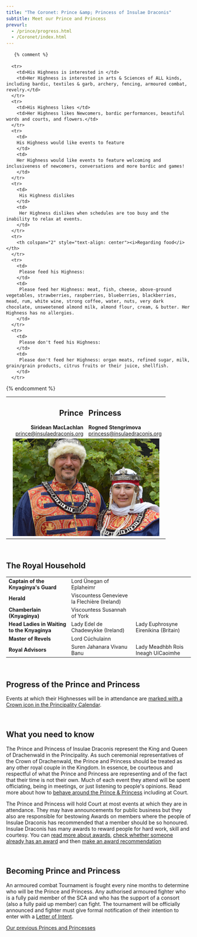 ```yaml
---
title: "The Coronet: Prince &amp; Princess of Insulae Draconis"
subtitle: Meet our Prince and Princess
prevurl:
  - /prince/progress.html
  - /Coronet/index.html
---
```


<table class="table table-striped">
    <tbody>
      <tr>
        <td width="50%" style="text-align: right">
          <h2>Prince</h2>
          <strong>Siridean MacLachlan</strong><br>
          <a href="mailto:prince@insulaedraconis.org" >prince@insulaedraconis.org</a>
        </td>
        <td width="50%" style="text-align: left"><h2>Princess</h2>
            <strong>Rogned Stengrimova </strong><br>
          <a href="mailto:princess@insulaedraconis.org">princess@insulaedraconis.org</a> <br></td>
      </tr>
      <tr>
        <td colspan="2" style="text-align: center">
          <img width="400" src="/coronet/images/siridean-rogned.jpg" class="rounded shadow m-3" alt="Prince and Princess of Insulae Draconis"><br>
        </td>
      </tr>

       {% comment %}

      <tr>
        <td>His Highness is interested in </td>
        <td>Her Highness is interested in arts & Sciences of ALL kinds, including bardic, textiles & garb, archery, fencing, armoured combat, revelry.</td>
      </tr>
      <tr>
        <td>His Highness likes </td>
        <td>Her Highness likes Newcomers, bardic performances, beautiful words and courts, and flowers.</td>
      </tr>
      <tr>
        <td>
        His Highness would like events to feature 
        </td>
        <td>
        Her Highness would like events to feature welcoming and inclusiveness of newcomers, conversations and more bardic and games!
        </td>
      </tr>
      <tr>
        <td>
         His Highness dislikes 
        </td>
        <td>
         Her Highness dislikes when schedules are too busy and the inability to relax at events.
        </td>
      </tr>
      <tr>
        <th colspan="2" style="text-align: center"><i>Regarding food</i></th>
      </tr>
      <tr>
        <td>
         Please feed his Highness: 
        </td>
        <td>
         Please feed her Highness: meat, fish, cheese, above-ground vegetables, strawberries, raspberries, blueberries, blackberries, mead, rum, white wine, strong coffee, water, nuts, very dark chocolate, unsweetened almond milk, almond flour, cream, & butter. Her Highness has no allergies. 
        </td>
      </tr>
      <tr>
        <td>
         Please don't feed his Highness: 
        </td>
        <td>
         Please don't feed her Highness: organ meats, refined sugar, milk, grain/grain products, citrus fruits or their juice, shellfish.
        </td>
      </tr>

{% endcomment %}

  </tbody>
  </table>
  

  <br>
  <h2>The Royal Household</h2>
 <table width="500" cellspacing="0" cellpadding="2">
    <tbody>
      <tr>
        <td><strong>Captain of the Knyaginya's Guard</strong></td>
        <td>Lord Ünegan of Eplaheimr</td>
        <td></td>
      </tr>
      <tr>
        <td><strong>Herald</strong></td>
        <td>Viscountess Genevieve la Flechière (Ireland)</td>
        <td></td>
        </tr>
      <tr>
        <td><strong>Chamberlain (Knyaginya)</strong></td>
        <td>Viscountess Susannah of York</td>
        <td></td>
        </tr>
      <tr>
        <td><strong>Head Ladies in Waiting to the Knyaginya</strong></td>
        <td>Lady Edel de Chadewykke (Ireland)</td>
        <td>Lady Euphrosyne Eirenikina (Britain)</td>
      </tr>
      <tr>
        <td><strong>Master of Revels</strong></td>
        <td>Lord Cúchulainn</td>
        <td></td>
      </tr>
       <tr>
        <td><strong>Royal Advisors</strong></td>
        <td>Suren Jahanara Vivanu Banu</td>
        <td>Lady Meadhbh Rois Ineagh UíCaoimhe</td>
      </tr>
      </tbody>
  </table>


<br />

<div id="mainContent">

  <h2><a name="progress"></a>Progress of the Prince and Princess</h2>

  <p>
  Events at which their Highnesses will be in attendance are <a href="{% link events/index.html %}">marked with a Crown icon in the Principality Calendar</a>.
  </p>

  <br />

  <h2>What you need to know</h2>

  <p>The Prince and Princess of Insulae Draconis represent the King and Queen of Drachenwald in the Principality. As such ceremonial representatives of the Crown of Drachenwald, the Prince and Princess should be treated as any other royal couple in the Kingdom. In essence, be courteous and respectful of what the Prince and Princess are representing and of the fact that their time is not their own. Much of each event they attend will be spent officiating, being in meetings, or just listening to people's opinions. Read more about how to <a href="{% link coronet/behaviour-around-royal-couple.md %}">behave around the Prince &amp; Princess</a> including at Court.</p>

  <p>The Prince and Princess will hold Court at most events at which they are in attendance. They may have announcements for public business but they also are responsible for bestowing Awards on members where the people of Insulae Draconis has recommended that a member should be so honoured. Insulae Draconis has many awards to reward people for hard work, skill and courtesy. You can <a href="{% link activities/heraldry/awards.md %}">read more about awards</a>, <a href="http://op.drachenwald.sca.org/"> check whether someone already has an award</a> and then <a href="{% link coronet/recommend.html %}">make an award recommendation</a></p>

  <br />

  <h2>Becoming Prince and Princess</h2>

  <p>An armoured combat Tournament is fought every nine months to determine who will be the Prince and Princess.  Any authorised armoured fighter who is a fully paid member of the SCA and who has the support of a consort (also a fully paid up member) can fight.  The tournament will be officially announced and fighter must give formal notification of their intention to enter with a  <a href="{% link coronet/coronet-tourney.md %}#submit-a-letter-of-intent">Letter of Intent</a>.</p>

  <p class="text-center"><a class="btn btn-primary" href="{% link coronet/past.md %}">Our previous Princes and Princesses</a></p>
                        

</div>
